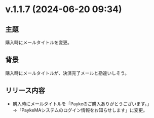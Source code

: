 # v.1.1.7 (2024-06-20 09:34)

## 主題

購入時にメールタイトルを変更。

## 背景

購入時にメールタイトルが、決済完了メールと勘違いしそう。

## リリース内容

- 購入時にメールタイトルを「Paykeのご購入ありがとうございます。」  
  →「PaykeMAシステムのログイン情報をお知らせします」に変更。